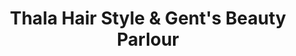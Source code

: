 ---
title: "Thala Hair Style & Gent's Beauty Parlour"
url: /kattappana/thala-hair-style-und-gents-beauty-parlour/
shop: Friseur
---